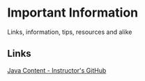 # Important Information

Links, information, tips, resources and alike

## Links

[Java Content - Instructor's GitHub](https://github.com/cami-la/curso-dio-dominando-ides-java)
